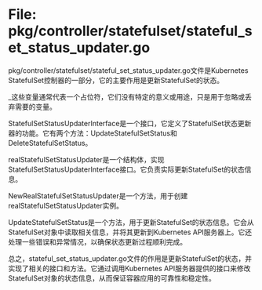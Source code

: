 # File: pkg/controller/statefulset/stateful_set_status_updater.go

pkg/controller/statefulset/stateful_set_status_updater.go文件是Kubernetes StatefulSet控制器的一部分，它的主要作用是更新StatefulSet的状态。

_这些变量通常代表一个占位符，它们没有特定的意义或用途，只是用于忽略或丢弃需要的变量。

StatefulSetStatusUpdaterInterface是一个接口，它定义了StatefulSet状态更新器的功能。它有两个方法：UpdateStatefulSetStatus和DeleteStatefulSetStatus。

realStatefulSetStatusUpdater是一个结构体，实现StatefulSetStatusUpdaterInterface接口。它负责实际更新StatefulSet的状态信息。

NewRealStatefulSetStatusUpdater是一个方法，用于创建realStatefulSetStatusUpdater实例。

UpdateStatefulSetStatus是一个方法，用于更新StatefulSet的状态信息。它会从StatefulSet对象中读取相关信息，并将其更新到Kubernetes API服务器上。它还处理一些错误和异常情况，以确保状态更新过程顺利完成。

总之，stateful_set_status_updater.go文件的作用是更新StatefulSet的状态，并实现了相关的接口和方法。它通过调用Kubernetes API服务器提供的接口来修改StatefulSet对象的状态信息，从而保证容器应用的可靠性和稳定性。

